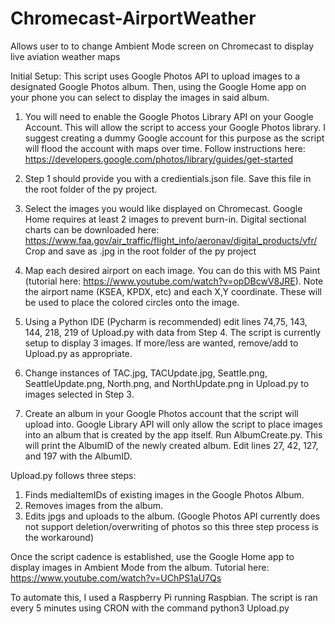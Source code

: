 # Chromecast-AirportWeather
Allows user to to change Ambient Mode screen on Chromecast to display live aviation weather maps

Initial Setup:
  This script uses Google Photos API to upload images to a designated Google Photos album. Then, using the Google Home app on your phone you can select to display the images in said album. 
  1. You will need to enable the Google Photos Library API on your Google Account. This will allow the script to access your Google Photos library. I suggest creating a dummy Google account for this purpose as the script will flood the account with maps over time. Follow instructions here: https://developers.google.com/photos/library/guides/get-started
  
  2. Step 1 should provide you with a credientials.json file. Save this file in the root folder of the py project.
  
  3. Select the images you would like displayed on Chromecast. Google Home requires at least 2 images to prevent burn-in. Digital sectional charts can be downloaded here: https://www.faa.gov/air_traffic/flight_info/aeronav/digital_products/vfr/
    Crop and save as .jpg in the root folder of the py project
    
  4. Map each desired airport on each image. You can do this with MS Paint (tutorial here: https://www.youtube.com/watch?v=opDBcwV8JRE). Note the airport name (KSEA, KPDX, etc) and each X,Y coordinate. These will be used to place the colored circles onto the image.
  
  5. Using a Python IDE (Pycharm is recommended) edit lines 74,75, 143, 144, 218, 219 of Upload.py with data from Step 4. The script is currently setup to display 3 images. If more/less are wanted, remove/add to Upload.py as appropriate.
  
  6. Change instances of TAC.jpg, TACUpdate.jpg, Seattle.png, SeattleUpdate.png, North.png, and NorthUpdate.png in Upload.py to images selected in Step 3.
  
  7. Create an album in your Google Photos account that the script will upload into. Google Library API will only allow the script to place images into an album that is created by the app itself. Run AlbumCreate.py. This will print the AlbumID of the newly created album. Edit lines 27, 42, 127, and 197 with the AlbumID.


Upload.py follows three steps:
  1. Finds mediaItemIDs of existing images in the Google Photos Album. 
  2. Removes images from the album.
  3. Edits jpgs and uploads to the album. (Google Photos API currently does not support deletion/overwriting of photos so this three step process is the workaround)
  
  Once the script cadence is established, use the Google Home app to display images in Ambient Mode from the album. Tutorial here: https://www.youtube.com/watch?v=UChPS1aU7Qs
  
  To automate this, I used a Raspberry Pi running Raspbian. The script is ran every 5 minutes using CRON with the command python3 Upload.py
